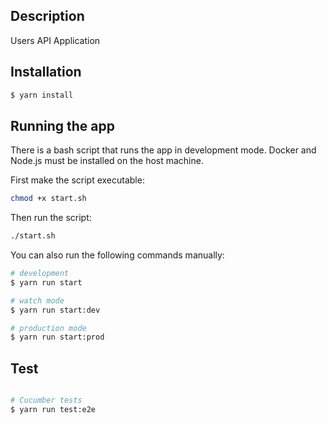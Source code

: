 
## Description

Users API Application

## Installation

```bash
$ yarn install
```

## Running the app

There is a bash script that runs the app in development mode. Docker and Node.js must be installed on the host machine.

First make the script executable:
```bash
chmod +x start.sh
```

Then run the script:
```bash
./start.sh
```

You can also run the following commands manually:

```bash
# development
$ yarn run start

# watch mode
$ yarn run start:dev

# production mode
$ yarn run start:prod
```

## Test

```bash

# Cucumber tests
$ yarn run test:e2e

```